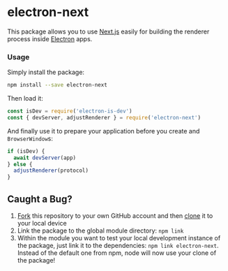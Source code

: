 # electron-next

This package allows you to use [Next.js](https://github.com/zeit/next.js) easily for building the renderer process inside [Electron](https://electron.atom.io) apps.

### Usage

Simply install the package:

```bash
npm install --save electron-next
```

Then load it:

```js
const isDev = require('electron-is-dev')
const { devServer, adjustRenderer } = require('electron-next')
```

And finally use it to prepare your application before you create and `BrowserWindow`s:

```js
if (isDev) {
  await devServer(app)
} else {
  adjustRenderer(protocol)
}
```

## Caught a Bug?

1. [Fork](https://help.github.com/articles/fork-a-repo/) this repository to your own GitHub account and then [clone](https://help.github.com/articles/cloning-a-repository/) it to your local device
2. Link the package to the global module directory: `npm link`
3. Within the module you want to test your local development instance of the package, just link it to the dependencies: `npm link electron-next`. Instead of the default one from npm, node will now use your clone of the package!
